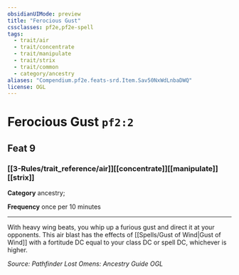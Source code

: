 ```yaml
---
obsidianUIMode: preview
title: "Ferocious Gust"
cssclasses: pf2e,pf2e-spell
tags:
  - trait/air
  - trait/concentrate
  - trait/manipulate
  - trait/strix
  - trait/common
  - category/ancestry
aliases: "Compendium.pf2e.feats-srd.Item.Sav50NxWdLnbaDWQ"
license: OGL
---
```

# Ferocious Gust `pf2:2`
## Feat 9
### [[3-Rules/trait_reference/air]][[concentrate]][[manipulate]][[strix]]

**Category** ancestry; 




**Frequency** once per 10 minutes

* * *

With heavy wing beats, you whip up a furious gust and direct it at your opponents. This air blast has the effects of [[Spells/Gust of Wind|Gust of Wind]] with a fortitude DC equal to your class DC or spell DC, whichever is higher.

*Source: Pathfinder Lost Omens: Ancestry Guide*
*OGL*